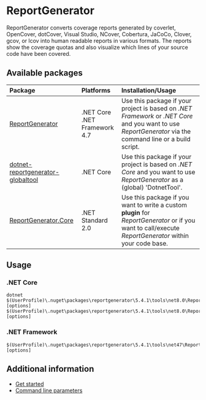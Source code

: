 # ReportGenerator
ReportGenerator converts coverage reports generated by coverlet, OpenCover, dotCover, Visual Studio, NCover, Cobertura, JaCoCo, Clover, gcov, or lcov into human readable reports in various formats. The reports show the coverage quotas and also visualize which lines of your source code have been covered.

## Available packages

|**Package**|**Platforms**|**Installation/Usage**|
|:----------|:------------|:---------------------|
|[ReportGenerator](https://www.nuget.org/packages/ReportGenerator)|.NET Core<br/>.NET Framework 4.7|Use this package if your project is based on *.NET Framework* or *.NET Core* and you want to use *ReportGenerator* via the command line or a build script.|
|[dotnet-reportgenerator-globaltool](https://www.nuget.org/packages/dotnet-reportgenerator-globaltool)|.NET Core|Use this package if your project is based on *.NET Core* and you want to use *ReportGenerator* as a (global) 'DotnetTool'.|
|[ReportGenerator.Core](https://www.nuget.org/packages/ReportGenerator.Core)|.NET Standard 2.0|Use this package if you want to write a custom **plugin** for *ReportGenerator* or if you want to call/execute *ReportGenerator* within your code base.|

## Usage

### .NET Core
```
dotnet $(UserProfile)\.nuget\packages\reportgenerator\5.4.1\tools\net8.0\ReportGenerator.dll [options]
$(UserProfile)\.nuget\packages\reportgenerator\5.4.1\tools\net8.0\ReportGenerator.exe [options]
```

### .NET Framework
```
$(UserProfile)\.nuget\packages\reportgenerator\5.4.1\tools\net47\ReportGenerator.exe [options]
```

## Additional information
- [Get started](https://reportgenerator.io/getstarted)
- [Command line parameters](https://reportgenerator.io/usage)
